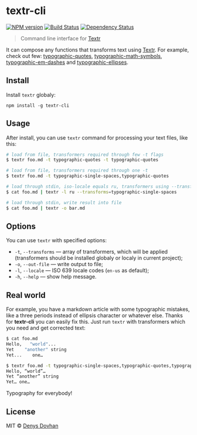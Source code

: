 # textr-cli

[![NPM version][npm-image]][npm-url]
[![Build Status][travis-image]][travis-url]
[![Dependency Status][depstat-image]][depstat-url]

> Command line interface for [Textr][textr]

It can compose any functions that transforms text using [Textr][textr]. For example, check out few: [typographic-quotes][typographic-quotes],
[typographic-math-symbols][typographic-math-symbols],
[typographic-em-dashes][typographic-em-dashes] and [typographic-ellipses][typographic-ellipses].

## Install

Install `textr` globaly:

    npm install -g textr-cli

## Usage

After install, you can use `textr` command for processing your text files, like this:

```sh
# load from file, transformers required through few -t flags
$ textr foo.md -t typographic-quotes -t typographic-quotes

# load from file, transformers required through one -t
$ textr foo.md -t typographic-single-spaces,typographic-quotes

# load through stdin, iso-locale equals ru, transformers using --transforms
$ cat foo.md | textr -l ru --transforms=typographic-single-spaces

# load through stdin, write result into file
$ cat foo.md | textr -o bar.md
```

## Options

You can use `textr` with specified options:

*  `-t`, `--transforms` — array of transformers, which will be applied (transformers should be installed globaly or localy in current project);
* `-o`, `--out-file` — write output to file;
* `-l`, `--locale` — ISO 639 locale codes (`en-us` as default);
* `-h`, `--help` — show help message.

## Real world

For example, you have a markdown article with some typographic mistakes, like a three pe­ri­ods instead of el­lip­sis character or whatever else. Thanks for **textr-cli** you can easily fix this. Just run `textr` with transformers which you need and get corrected text:

```sh
$ cat foo.md
Hello,   "world"...
Yet    "another" string
Yet...    one…

$ textr foo.md -t typographic-single-spaces,typographic-quotes,typographic-ellipses
Hello, “world”…
Yet “another” string
Yet… one…
```

Typography for everybody!

## License

MIT © [Denys Dovhan](http://denysdovhan.com)

[textr]: https://github.com/shuvalov-anton/textr/

[typographic-quotes]: https://github.com/matmuchrapna/typographic-quotes
[typographic-math-symbols]: https://github.com/matmuchrapna/typographic-math-symbols
[typographic-em-dashes]: https://github.com/matmuchrapna/typographic-em-dashes
[typographic-ellipses]: https://github.com/matmuchrapna/typographic-ellips

[npm-url]: https://npmjs.org/package/textr-cli
[npm-image]: https://img.shields.io/npm/v/textr-cli.svg?style=flat

[travis-url]: https://travis-ci.org/denysdovhan/textr-cli
[travis-image]: https://img.shields.io/travis/denysdovhan/textr-cli.svg?style=flat

[depstat-url]: https://david-dm.org/denysdovhan/textr-cli
[depstat-image]: https://david-dm.org/denysdovhan/textr-cli.svg?style=flat
